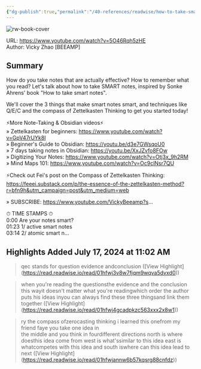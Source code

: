 ```yaml
---
{"dg-publish":true,"permalink":"/40-references/readwise/how-to-take-smart-notes/","tags":["rw/articles"]}
---
```



![rw-book-cover](https://i.ytimg.com/vi/5O46Rqh5zHE/maxresdefault.jpg)

  

URL: <https://www.youtube.com/watch?v=5O46Rqh5zHE>  
Author: Vicky Zhao [BEEAMP]

## Summary

How do you take notes that are actually effective? How to remember what you read? Let's talk about how to take SMART notes, inspired by Sonke Ahrens' book "How to take smart notes".

We'll cover the 3 things that make smart notes smart, and techniques like Q/E/C and the compass of Zettelkasten Thinking to get you started today!

⚡️More Note-Taking & Obsidian videos⚡️  
» Zettelkasten for beginners: <https://www.youtube.com/watch?v=GpV47rUYk8I>  
» Beginner's Guide to Obsidian: <https://youtu.be/d3e7GWsqoU0>  
» 7 days taking notes in Obsidian: <https://youtu.be/XxJZvfo8FOw>  
» Digitizing Your Notes: <https://www.youtube.com/watch?v=Otj3x_9h2RM>  
» Mind Maps 101: <https://www.youtube.com/watch?v=Oc9clNsr7QU>

⚡️Check out Fei's post on the Compass of Zettelkasten Thinking: <https://feeei.substack.com/p/the-essence-of-the-zettelkasten-method?r=bfn9h&utm_campaign=post&utm_medium=web>

 » SUBSCRIBE: <https://www.youtube.com/VickyBeeamp?s>...

⏱ TIME STAMPS ⏱  
0:00 Are your notes smart?  
01:23 1/ active smart notes  
03:14 2/ atomic smart n...

## Highlights Added July 17, 2024 at 11:02 AM

> qec stands for question evidence andconclusion ([View Highlight] (<https://read.readwise.io/read/01hfwj3v8w7fjqm9wqva5dvxd0>))

> when you're reading the questionsthe evidence and the conclusion this wayit doesn't matter what you're readingwhich order the author puts his ideas inyou can always find these three thingsand link them together ([View Highlight] (<https://read.readwise.io/read/01hfwj4gcadpkzc563xxx2x8w1>))

> ry the compass ofzerocasting thinking i learned this onefrom my friend faye you take one idea in  
> the middle and you think in fourdifferent directions north is where doesthis idea come from west is what'ssimilar to this idea east is whatcompetes with this idea and south iswhere can this idea lead to next ([View Highlight] (<https://read.readwise.io/read/01hfwjannw6b57kqsrg88cnfdz>))
